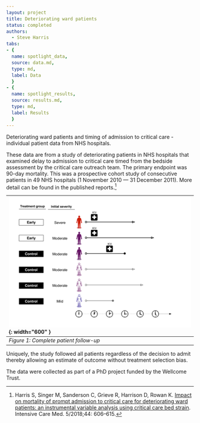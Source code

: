```yaml
---
layout: project
title: Deteriorating ward patients
status: completed
authors:
  - Steve Harris
tabs:
- {
  name: spotlight_data,
  source: data.md,
  type: md,
  label: Data
  }
- {
  name: spotlight_results,
  source: results.md,
  type: md,
  label: Results
  }
---
```


Deteriorating ward patients and timing of admission to critical care - individual patient data from NHS hospitals.

These data are from a study of deteriorating patients in NHS hospitals that examined delay to admission to critical care timed from the bedside assessment by the critical care outreach team. The primary endpoint was 90-day mortality. This was a prospective cohort study of consecutive patients in 49 NHS hospitals (1 November 2010 — 31 December 2011). More detail can be found in the published reports.[^1]

| ![](./early-control-5-fair.png){: width="600" } |
| :-- |
|_Figure 1: Complete patient follow-up_|

Uniquely, the study followed all patients regardless of the decision to admit thereby allowing an estimate of outcome without treatment selection bias.

The data were collected as part of a PhD project funded by the Wellcome Trust.

[^1]: Harris S, Singer M, Sanderson C, Grieve R, Harrison D, Rowan K. [Impact on mortality of prompt admission to critical care for deteriorating ward patients: an instrumental variable analysis using critical care bed strain](https://doi.org/10.1007/s00134-018-5148-2). Intensive Care Med. 5/2018;44: 606–615.
